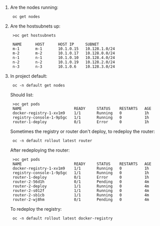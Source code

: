 1) Are the nodes running:

        oc get nodes

2) Are the hostsubnets up:

        >oc get hostsubnets

        NAME      HOST      HOST IP     SUBNET
        m-1       m-1       10.1.0.15   10.128.1.0/24
        m-2       m-2       10.1.0.17   10.128.0.0/24
        n-1       n-1       10.1.0.10   10.128.4.0/24
        n-2       n-2       10.1.0.19   10.128.2.0/24
        n-3       n-3       10.1.0.6    10.128.3.0/24

3) In project default:

        oc -n default get nodes

   Should list:

        >oc get pods
        NAME                       READY     STATUS    RESTARTS   AGE
        docker-registry-1-xv1m9    1/1       Running   0          1h
        registry-console-1-9p5gc   1/1       Running   0          1h
        router-1-deploy            0/1       Error     0          1h

    Sometimes the registry or router don't deploy, to redeploy the router:

        oc -n default rollout latest router

    After redeploying the router:

        >oc get pods
        NAME                       READY     STATUS    RESTARTS   AGE
        docker-registry-1-xv1m9    1/1       Running   0          1h
        registry-console-1-9p5gc   1/1       Running   0          1h
        router-1-deploy            0/1       Error     0          1h
        router-2-56d1h             0/1       Pending   0          4m
        router-2-deploy            1/1       Running   0          4m
        router-2-s012f             1/1       Running   0          4m
        router-2-sb1cb             1/1       Running   0          4m
        router-2-wj8hm             0/1       Pending   0          4m

    To redeploy the registry:

        oc -n default rollout latest docker-registry
